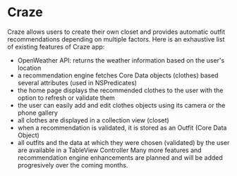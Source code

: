 # Craze
Craze allows users to create their own closet and provides automatic outfit recommendations depending on multiple factors.
Here is an exhaustive list of existing features of Craze app:
- OpenWeather API: returns the weather information based on the user's location
- a recommendation engine fetches Core Data objects (clothes) based several attributes (used in NSPredicates)
- the home page displays the recommended clothes to the user with the option to refresh or validate them
- the user can easily add and edit clothes objects using its camera or the phone gallery
- all clothes are displayed in a collection view (closet)
- when a recommendation is validated, it is stored as an Outfit (Core Data Object)
- all outfits and the data at which they were chosen (validated) by the user are available in a TableView Controller
Many more features and recommendation engine enhancements are planned and will be added progresively over the coming months.
